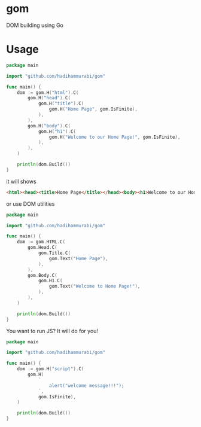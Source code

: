 # gom
DOM building using Go

# Usage
```go
package main

import "github.com/hadihammurabi/gom"

func main() {
	dom := gom.H("html").C(
		gom.H("head").C(
			gom.H("title").C(
				gom.H("Home Page", gom.IsFinite),
			),
		),
		gom.H("body").C(
			gom.H("h1").C(
				gom.H("Welcome to our Home Page!", gom.IsFinite),
			),
		),
	)

	println(dom.Build())
}
```

it will shows
```html
<html><head><title>Home Page</title></head><body><h1>Welcome to our Home Page!</h1></body></html>
```

or use DOM utilities
```go
package main

import "github.com/hadihammurabi/gom"

func main() {
	dom := gom.HTML.C(
		gom.Head.C(
			gom.Title.C(
				gom.Text("Home Page"),
			),
		),
		gom.Body.C(
			gom.H1.C(
				gom.Text("Welcome to Home Page!"),
			),
		),
	)

	println(dom.Build())
}
```

You want to run JS? It will do for you!
```go
package main

import "github.com/hadihammurabi/gom"

func main() {
	dom := gom.H("script").C(
		gom.H(
			`
				alert("welcome message!!!");
			`,
			gom.IsFinite),
	)

	println(dom.Build())
}
```
